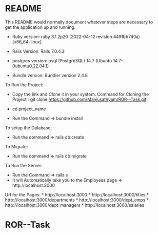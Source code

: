 # README

This README would normally document whatever steps are necessary to get the
application up and running.


* Ruby version:
    ruby 3.1.2p20 (2022-04-12 revision 4491bb740a) [x86_64-linux]

* Rails Version:
    Rails 7.0.4.3
    
* postgres version:
    psql (PostgreSQL) 14.7 (Ubuntu 14.7-0ubuntu0.22.04.1)

* Bundle version:
    Bundler version 2.4.8
    
 To Run the Project:
 
 * Copy the link and Clone it in your system.
    Command for Cloning the Project : git clone https://github.com/Manjusathyam/ROR--Task.git

 * cd project_name
 
 * Run the Command => bundle install
 
 To setup the Database:
 
 * Run the command => rails db:create
 
 To Migrate:
 
 * Run the command => rails db:migrate
 
 To Run the Server:
   * Run the Command => rails s
   * It will Automatically take you to the Employees page => http://localhost:3000
   
   Url for the Pages:
    * http://localhost:3000
    * http://localhost:3000/titles
    * http://localhost:3000/departments
    * http://localhost:3000/dept_emps
    * http://localhost:3000/dept_managers
    * http://localhost:3000/salaries

# ROR--Task
